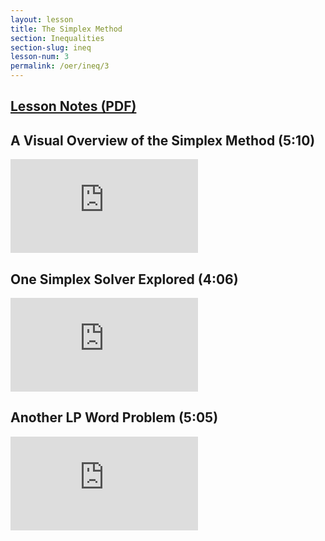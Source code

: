 ```yaml
---
layout: lesson
title: The Simplex Method
section: Inequalities
section-slug: ineq
lesson-num: 3
permalink: /oer/ineq/3
---
```


<h2>
<a href="/assets/oer/ineq/TheSimplexMethod.pdf">
Lesson Notes (PDF)
</a>
</h2>


<h2>A Visual Overview of the Simplex Method (5:10)</h2>
<div class="youtube-wrapper">
<iframe class="video" src="https://www.youtube.com/embed/Oq8XliTM2sg" allow="accelerometer; autoplay; encrypted-media; gyroscope; picture-in-picture" allowfullscreen="" frameborder="0"></iframe>
</div>

<h2>One Simplex Solver Explored (4:06)</h2>
<div class="youtube-wrapper">
<iframe class="video" src="https://www.youtube.com/embed/SyYUHmWMzog" allow="accelerometer; autoplay; encrypted-media; gyroscope; picture-in-picture" allowfullscreen="" frameborder="0"></iframe>
</div>

<h2>Another LP Word Problem (5:05)</h2>
<div class="youtube-wrapper">
<iframe class="video" src="https://www.youtube.com/embed/UshFmLE52cw" allow="accelerometer; autoplay; encrypted-media; gyroscope; picture-in-picture" allowfullscreen="" frameborder="0"></iframe>
</div>
